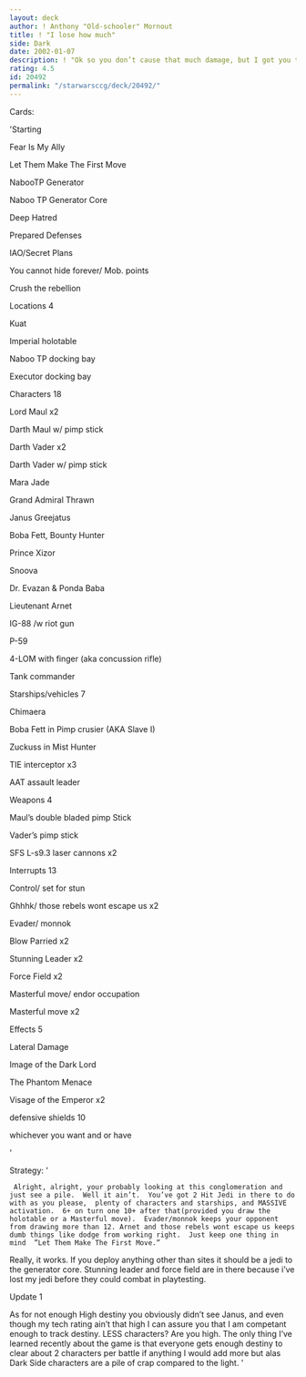 ```yaml
---
layout: deck
author: ! Anthony "Old-schooler" Mornout
title: ! "I lose how much"
side: Dark
date: 2002-01-07
description: ! "Ok so you don’t cause that much damage, but I got you to read this far.  DS lightsaber combat."
rating: 4.5
id: 20492
permalink: "/starwarsccg/deck/20492/"
---
```

Cards: 

'Starting

Fear Is My Ally

Let Them Make The First Move

NabooTP Generator

Naboo TP Generator Core

Deep Hatred

Prepared Defenses

IAO/Secret Plans

You cannot hide forever/ Mob. points

Crush the rebellion


Locations 4

Kuat

Imperial holotable

Naboo TP docking bay

Executor docking bay


Characters 18

Lord Maul x2

Darth Maul w/ pimp stick

Darth Vader x2

Darth Vader w/ pimp stick

Mara Jade

Grand Admiral Thrawn

Janus Greejatus

Boba Fett, Bounty Hunter

Prince Xizor

Snoova

Dr. Evazan & Ponda Baba

Lieutenant Arnet

IG-88 /w riot gun

P-59

4-LOM with finger (aka concussion rifle)

Tank commander


Starships/vehicles 7

Chimaera

Boba Fett in Pimp crusier (AKA Slave I)

Zuckuss in Mist Hunter

TIE interceptor x3

AAT assault leader


Weapons 4 

Maul’s double bladed pimp Stick

Vader’s pimp stick

SFS L-s9.3 laser cannons x2


Interrupts 13

Control/ set for stun

Ghhhk/ those rebels wont escape us x2

Evader/ monnok

Blow Parried x2

Stunning Leader x2

Force Field x2

Masterful move/ endor occupation

Masterful move x2


Effects 5

Lateral Damage 

Image of the Dark Lord

The Phantom Menace

Visage of the Emperor x2


defensive shields 10

whichever you want and or have

'

Strategy: '

     Alright, alright, your probably looking at this conglomeration and just see a pile.  Well it ain’t.  You’ve got 2 Hit Jedi in there to do with as you please,  plenty of characters and starships, and MASSIVE activation.  6+ on turn one 10+ after that(provided you draw the holotable or a Masterful move).  Evader/monnok keeps your opponent from drawing more than 12. Arnet and those rebels wont escape us keeps dumb things like dodge from working right.  Just keep one thing in mind  ”Let Them Make The First Move.”

Really, it works.  If you deploy anything other than sites it should be a jedi to the generator core. Stunning leader and force field are in there because i’ve lost my jedi before they could combat in playtesting.  


Update 1  

  As for not enough High destiny you obviously didn’t see Janus,  and even though my tech rating ain’t that high I can assure you that I am competant enough to track destiny.  LESS characters?  Are you high.  The only thing I’ve learned recently about the game is that everyone gets enough destiny to clear about 2 characters per battle if anything I would add more but alas Dark Side characters are a pile of crap compared to the light.    '
